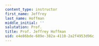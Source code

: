 ```yaml
---
content_type: instructor
first_name: Jeffrey
last_name: Hoffman
middle_initial: ''
salutation: Prof.
title: Prof. Jeffrey Hoffman
uid: e4e86bde-689e-382a-4110-2a2f4953d96c
---
```

